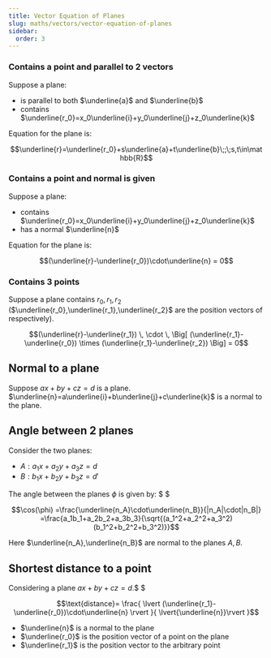 ```yaml
---
title: Vector Equation of Planes
slug: maths/vectors/vector-equation-of-planes
sidebar:
  order: 3
---
```


### Contains a point and parallel to 2 vectors

Suppose a plane:

- is parallel to both $\underline{a}$ and $\underline{b}$
- contains $\underline{r_0}=x_0\underline{i}+y_0\underline{j}+z_0\underline{k}$

Equation for the plane is:

```math
\underline{r}=\underline{r_0}+s\underline{a}+t\underline{b}\;;\;s,t\in\mathbb{R}
```

### Contains a point and normal is given

Suppose a plane:

- contains $\underline{r_0}=x_0\underline{i}+y_0\underline{j}+z_0\underline{k}$
- has a normal $\underline{n}$

Equation for the plane is:

```math
(\underline{r}-\underline{r_0})\cdot\underline{n} = 0
```

### Contains 3 points

Suppose a plane contains $r_0,r_1,r_2$
($\underline{r_0},\underline{r_1},\underline{r_2}$ are the position vectors of
respectively).

```math
(\underline{r}-\underline{r_1})
\,
\cdot
\,
\Big[
    (\underline{r_1}-\underline{r_0})
    \times
    (\underline{r_1}-\underline{r_2})
\Big] = 0
```

## Normal to a plane

Suppose $ax+by+cz=d$ is a plane.
$\underline{n}=a\underline{i}+b\underline{j}+c\underline{k}$ is a normal to the
plane.

## Angle between 2 planes

Consider the two planes:

- $A: a_1x+a_2y+a_3z=d$
- $B: b_1x+b_2y+b_3z=d'$

The angle between the planes $\phi$ is given by: $ $

```math
\cos(\phi)
=\frac{\underline{n_A}\cdot\underline{n_B}}{|n_A|\cdot|n_B|}
=\frac{a_1b_1+a_2b_2+a_3b_3}{\sqrt{(a_1^2+a_2^2+a_3^2)(b_1^2+b_2^2+b_3^2)}}
```

Here $\underline{n_A},\underline{n_B}$ are normal to the planes $A,B$.

## Shortest distance to a point

Considering a plane $ax+by+cz=d$.$ $

```math
\text{distance}=
\frac{
\lvert
(\underline{r_1}-\underline{r_0})\cdot\underline{n}
\rvert
}{
\lvert{\underline{n}}\rvert
}
```

- $\underline{n}$ is a normal to the plane
- $\underline{r_0}$ is the position vector of a point on the plane
- $\underline{r_1}$ is the position vector to the arbitrary point
